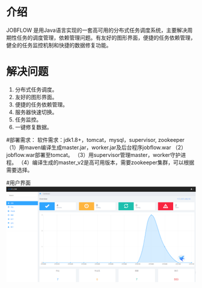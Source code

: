 # 介绍

JOBFLOW 是用Java语言实现的一套高可用的分布式任务调度系统，主要解决周期性任务的调度管理，依赖管理问题。有友好的图形界面，便捷的任务依赖管理，健全的任务监控机制和快捷的数据修复功能。

# 解决问题

1. 分布式任务调度。
2. 友好的图形界面。
3. 便捷的任务依赖管理。
4. 服务器快速切换。
5. 任务监控。
6. 一键修复数据。

#部署需求：
软件需求：jdk1.8+，tomcat，mysql，supervisor, zookeeper
  （1）用maven编译生成master.jar，worker.jar及后台程序jobflow.war
  （2）jobflow.war部署至tomcat。
  （3）用supervisor管理master，worker守护进程。
  （4）编译生成的master_v2是高可用版本，需要zookeeper集群，可以根据需要选择。

#用户界面
<img src="doc/img/1.png"/>
